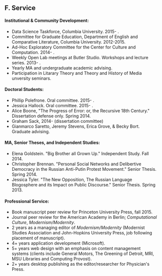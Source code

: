 ## F. Service

#### Institutional & Community Development:

- Data Science Taskforce, Columbia University. 2015- .
- Committee for Graduate Education, Department of English and Comparative
  Literature, Columbia University. 2012-2015.
- Ad-Hoc Exploratory Committee for the Center for Culture and Computation. 2014- .
- Weekly Open Lab meetings at Butler Studio. Workshops and lecture series.
  2013- .
- Yearly MA and undergraduate academic advising.
- Participation in Litarary Theory and Theory and History of Media unversity
  seminars.

#### Doctoral Students:

- Phillip Polefrone. Oral committee. 2015- .
- Jessica Hallock. Oral committee. 2015- .
- Alice Boone, "The Progress of Error: or, the Recursive 18th Century." Dissertation defense only. Spring 2014.
- Graham Sack, 2014- (dissertation committee)
- Gianmarco Saretto, Jeremy Stevens, Erica Grove, & Becky Bort. Graduate advising.

#### MA, Senior Theses, and Independent Studies:

- Elena Goldstein. "Big Brother all Grown Up." Independent Study. Fall 2014.
- Christopher Brennan. "Personal Social Networks and Delibertive Democracy in
the Russian Anti-Putin Protest Movement." Senior Thesis. Spring 2014.
- Jessica Tyler. "The New Opposition, The Russian Language Blogosphere and its
Impact on Public Discourse." Senior Thesis. Spring 2013.

#### Professional Service:

- Book manuscript peer review for Princeton University Press, fall 2015.
- Journal peer review for the American Academy in Berlin; *Computational
  Culture*, *Modernism/Modernity*.
- 2 years as a managing editor of *Modernism/Modernity* (Modernist Studies
  Association and John-Hopkins University Press, job following placement of manuscript).
- 4+ years application development (Microsoft).
- 5+ years web design with an emphasis on content management systems (clients
  include General Motors, The Greening of Detroit, MRI, MSU Libraries and
Computing Provost).
- 2+ years desktop publishing as the editor/researcher for Physician's Press.

